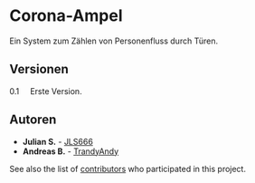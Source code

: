 # Corona-Ampel

Ein System zum Zählen von Personenfluss durch Türen.  

## Versionen

0.1 &nbsp;&nbsp;&nbsp;&nbsp;Erste Version.

## Autoren

* **Julian S.** - [JLS666](https://github.com/JLS666)
* **Andreas B.** - [TrandyAndy](https://github.com/TrandyAndy)

See also the list of [contributors](https://github.com/JLS666/spuelmaschine/graphs/contributors) who participated in this project.